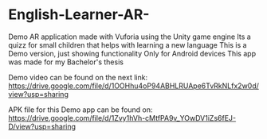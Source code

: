 # English-Learner-AR-
Demo AR application made with Vuforia using the Unity game engine
Its a quizz for small children that helps with learning a new language
This is a Demo version, just showing functionality
Only for Android devices
This app was made for my Bachelor's thesis

Demo video can be found on the next link: https://drive.google.com/file/d/1OOHhu4oP94ABHLRUApe6TvRkNLfx2w0d/view?usp=sharing

APK file for this Demo app can be found on: https://drive.google.com/file/d/1Zvy1hVh-cMtfPA9v_YOwDV1iZs6fEJ-D/view?usp=sharing
